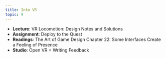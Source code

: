 ```yaml
---
title: Into VR
topic: 9
---
```

- **Lecture**: VR Locomotion: Design Notes and Solutions
- **Assignment**: Deploy to the Quest
- **Readings**: The Art of Game Design Chapter 22: Some Interfaces Create a Feeling of Presence
- **Studio**: Open VR + Writing Feedback
